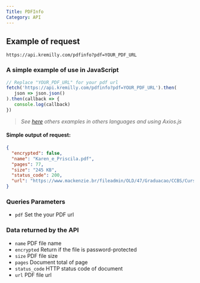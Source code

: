 ```yaml
---
Title: PDFInfo
Category: API
---
```

## Example of request

```shell
https://api.kremilly.com/pdfinfo?pdf=YOUR_PDF_URL
```

### A simple example of use in JavaScript

```javascript
// Replace "YOUR_PDF_URL" for your pdf url
fetch('https://api.kremilly.com/pdfinfo?pdf=YOUR_PDF_URL').then(
   json => json.json()
).then(callback => { 
   console.log(callback) 
})
```

> *See [here](https://github.com/kremilly/MyApis/tree/main/examples/wikipedia) others examples in others languages and using Axios.js*

#### Simple output of request:

```json
{
  "encrypted": false,
  "name": "Karen_e_Priscila.pdf",
  "pages": 77,
  "size": "245 KB",
  "status_code": 200,
  "url": "https://www.mackenzie.br/fileadmin/OLD/47/Graduacao/CCBS/Cursos/Ciencias_Biologicas/1o_2012/Biblioteca_TCC_Lic/2009/2o_Semestre/Karen_e_Priscila.pdf"
}
```

### Queries Parameters

* `pdf` Set the your PDF url

### Data returned by the API

* `name` PDF file name
* `encrypted` Return if the file is password-protected
* `size` PDF file size
* `pages` Document total of page
* `status_code` HTTP status code of document
* `url` PDF file url
